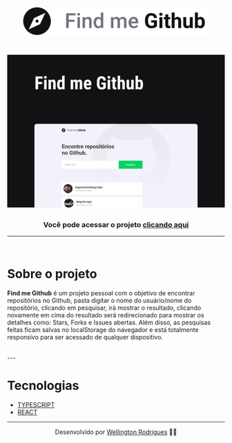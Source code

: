 <h1 align="center">
    <img src="./src/assets/Logo.svg">
</h1>


<h1 align="center">
    <img src="./src/assets/Capa.png">
</h1>

<h3 align="center">Você pode acessar o projeto <a href="https://findmegithub.netlify.app/" target="_blank">clicando aqui</a></h3>

---
<br />

# Sobre o projeto
**Find me Github** é um projeto pessoal com o objetivo de encontrar repositórios no Github, pasta digitar o nome do usuário/nome do repositório, clicando em pesquisar, irá mostrar o resultado, clicando novamente em cima do resultado será redirecionado para mostrar os detalhes como: Stars, Forks e Issues abertas. Além disso, as pesquisas feitas ficam salvas no localStorage do navegador e está totalmente responsivo para ser acessado de qualquer dispositivo.

<br/>
---

# Tecnologias

- [TYPESCRIPT](https://www.typescriptlang.org/)
- [REACT](https://pt-br.reactjs.org/)

---

<p align="center"> Desenvolvido por <a href="https://www.linkedin.com/in/tonrodrigues/">Wellington Rodrigues</a> ✌🏼</p>
